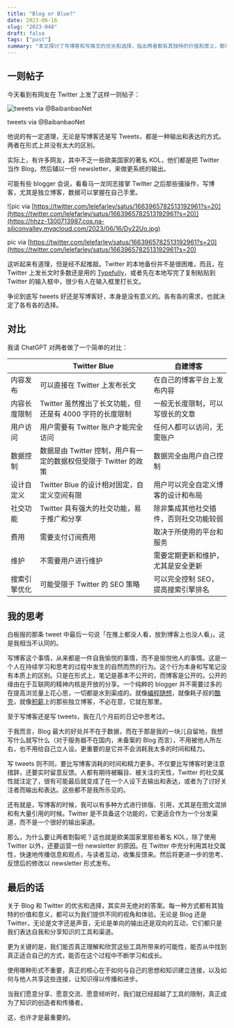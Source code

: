 ```yaml
---
title: "Blog or Blue?"
date: 2023-06-16
slug: "2023-048"
draft: false
tags: ["post"]
summary: "本文探讨了写博客和写推文的优劣和选择，指出两者都有其独特的价值和意义，都可以为我们提供不同的视角和体验。无论是 Blog 还是 Twitter，无论是文字还是声音，它们都只是我们表达自我和分享知识的工具和渠道。真正的核心在于如何与自己的思想和知识建立连接，以及如何与他人共享这些连接，让知识得以传播和进步。"
---
```


## 一则帖子

今天看到有网友在 Twitter 上发了这样一则帖子：

![tweets via @BaibanbaoNet](https://hhzz-1300713987.cos.na-siliconvalley.myqcloud.com/2023/06/16/b7Tjs3.png)

tweets via @BaibanbaoNet

他说的有一定道理，无论是写博客还是写 Tweets，都是一种输出和表达的方式。两者在形式上并没有太大的区别。

实际上，有许多网友，其中不乏一些欧美国家的著名 KOL，他们都是把 Twitter 当作 Blog，然后辅以一份 newsletter，来做更系统的输出。

可能有些 blogger 会说，看看马一龙同志接掌 Twitter 之后那些骚操作，写博客，尤其是独立博客，数据可以掌握在自己手里。

![pic via [https://twitter.com/lelefarley/satus/1663965782513192961?s=20](https://twitter.com/lelefarley/satus/1663965782513192961?s=20)](https://hhzz-1300713987.cos.na-siliconvalley.myqcloud.com/2023/06/16/Dy22Uo.jpg)

pic via [https://twitter.com/lelefarley/satus/1663965782513192961?s=20](https://twitter.com/lelefarley/satus/1663965782513192961?s=20)

这听起来有道理，但是经不起推敲。Twitter 的本地备份并不是很困难，而且，在 Twitter 上发长文时多数还是用的 [Typefully](https://typefully.com/)，或者先在本地写完了复制粘贴到 Twitter 的输入框中，很少有人在输入框里打长文。

争论到底写 tweets 好还是写博客好，本身是没有意义的。各有各的需求，也就决定了各有各的选择。

## 对比

我请 ChatGPT 对两者做了一个简单的对比：

|  | Twitter Blue | 自建博客 |
| --- | --- | --- |
| 内容发布 | 可以直接在 Twitter 上发布长文 | 在自己的博客平台上发布内容 |
| 内容长度限制 | Twitter 虽然推出了长文功能，但还是有 4000 字符的长度限制 | 一般无长度限制，可以写很长的文章 |
| 用户访问 | 用户需要有 Twitter 账户才能完全访问 | 任何人都可以访问，无需账户 |
| 数据控制 | 数据是由 Twitter 控制，用户有一定的数据权但受限于 Twitter 的政策 | 数据完全由用户自己控制 |
| 设计自定义 | Twitter Blue 的设计相对固定，自定义空间有限 | 用户可以完全自定义博客的设计和布局 |
| 社交功能 | Twitter 具有强大的社交功能，易于推广和分享 | 除非集成其他社交插件，否则社交功能较弱 |
| 费用 | 需要支付订阅费用 | 取决于所使用的平台和服务 |
| 维护 | 不需要用户进行维护 | 需要定期更新和维护，尤其是安全更新 |
| 搜索引擎优化 | 可能受限于 Twitter 的 SEO 策略 | 可以完全控制 SEO，提高搜索引擎排名 |

## 我的思考

白板报的那条 tweet 中最后一句说「在推上都没人看，放到博客上也没人看」。这是我相当不认同的。

写博客这个事情，从来都是一件自我愉悦的事情，而不是愉悦他人的事情。这是一个人在持续学习和思考的过程中发生的自然而然的行为。这个行为本身和写笔记没有本质上的区别。只是在形式上，笔记是基本不公开的，而博客是公开的。公开的缘由在于互联网的精神内核是开放的分享。一个纯粹的 blogger 并不需要过多的在提高浏览量上花心思，一切都是水到渠成的。就像[编程随想](https://program-think.blogspot.com/)，就像耗子叔的[酷壳](https://coolshell.cn/)，就像[积薪](https://firewood.news/)上的那些独立博客，不必在意，它就在那里。

至于写博客还是写 tweets，我在几个月前的日记中思考过。

于我而言，Blog 最大的好处并不在于数据，而在于那是我的一块儿自留地，我想写什么就写什么（对于服务器不在国内，未备案的 Blog 而言），不用被他人所左右，也不用给自己立人设。更重要的是它并不会消耗我太多的时间和精力。

写 tweets 则不同，要比写博客消耗的时间和精力更多。不仅要比写博客时更注意措辞，还要实时留意反馈。人都有期待被瞩目、被关注的天性，Twitter 的社交属性就注定了，很有可能最后就变成了在一个人设下去输出和表达，或者为了讨好关注者而输出和表达。这些都不是我所乐见的。

还有就是，写博客的时候，我可以有多种方式进行排版、引用，尤其是在图文混排和有大量引用的时候。Twitter 是不具备这个功能的，它更适合作为一个分发渠道，而不是一个很好的输出渠道。

那么，为什么要让两者割裂呢？这也就是欧美国家里那些著名 KOL，除了使用 Twitter 以外，还要运营一份 newsletter 的原因。在 Twitter 中充分利用其社交属性，快速地传播信息和观点，与读者互动，收集反馈来。然后将更进一步的思考、反馈后的修改以 newsletter 形式发布。

## 最后的话

关于 Blog 和 Twitter 的优劣和选择，其实并无绝对的答案。每一种方式都有其独特的价值和意义，都可以为我们提供不同的视角和体验。无论是 Blog 还是 Twitter，无论是文字还是声音，无论是单向的输出还是双向的互动，它们都只是我们表达自我和分享知识的工具和渠道。

更为关键的是，我们能否真正理解和欣赏这些工具所带来的可能性，能否从中找到真正适合自己的方式，能否在这个过程中不断学习和成长。

使用哪种形式不重要，真正的核心在于如何与自己的思想和知识建立连接，以及如何与他人共享这些连接，让知识得以传播和进步。

当我们愿意分享、愿意交流、愿意倾听时，我们就已经超越了工具的限制，真正成为了知识的创造者和传播者。

这，也许才是最重要的。